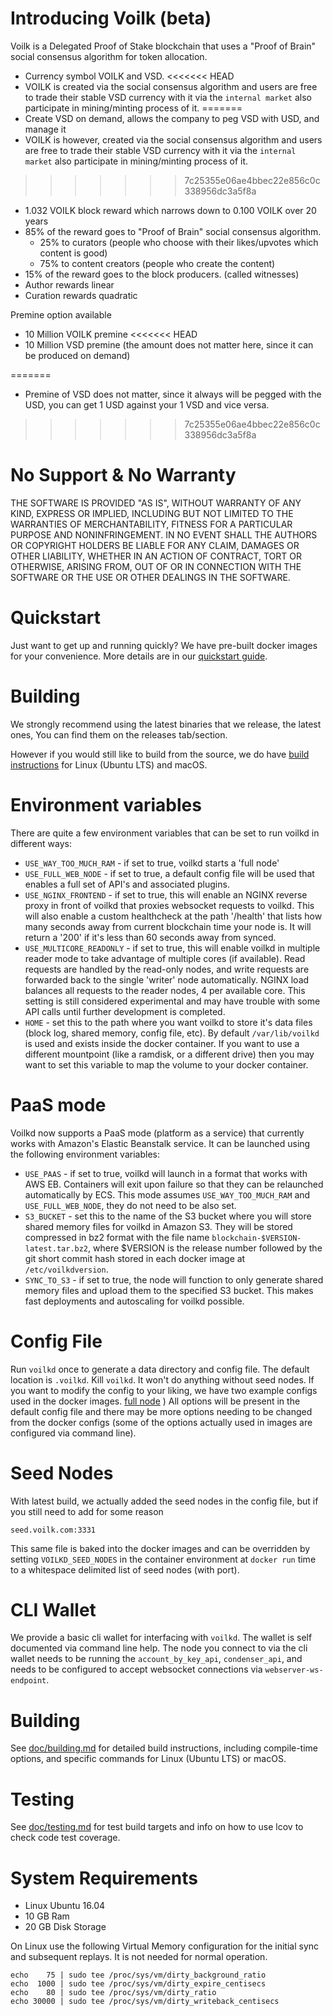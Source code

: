 # Introducing Voilk (beta)

Voilk is a Delegated Proof of Stake blockchain that uses a "Proof of Brain" social consensus algorithm for token allocation.

  - Currency symbol VOILK and VSD.
<<<<<<< HEAD
  - VOILK is created via the social consensus algorithm and users are free to trade their stable VSD currency with it via the `internal market` also participate in mining/minting process of it.
=======
  - Create VSD on demand, allows the company to peg VSD with USD, and manage it
  - VOILK is however, created via the social consensus algorithm and users are free to trade their stable VSD currency with it via the `internal market` also participate in mining/minting process of it.
>>>>>>> 7c25355e06ae4bbec22e856c0c338956dc3a5f8a
  - 1.032 VOILK block reward which narrows down to 0.100 VOILK over 20 years
  - 85% of the reward goes to "Proof of Brain" social consensus algorithm.
    - 25% to curators (people who choose with their likes/upvotes which content is good)
    - 75% to content creators (people who create the content)
  - 15% of the reward goes to the block producers. (called witnesses)
  - Author rewards linear
  - Curation rewards quadratic
  
Premine option available
  - 10 Million VOILK premine
<<<<<<< HEAD
  - 10 Million VSD premine (the amount does not matter here, since it can be produced on demand)

=======
  - Premine of VSD does not matter, since it always will be pegged with the USD, you can get 1 USD against your 1 VSD and vice versa.
>>>>>>> 7c25355e06ae4bbec22e856c0c338956dc3a5f8a

# No Support & No Warranty

THE SOFTWARE IS PROVIDED "AS IS", WITHOUT WARRANTY OF ANY KIND, EXPRESS OR
IMPLIED, INCLUDING BUT NOT LIMITED TO THE WARRANTIES OF MERCHANTABILITY,
FITNESS FOR A PARTICULAR PURPOSE AND NONINFRINGEMENT. IN NO EVENT SHALL THE
AUTHORS OR COPYRIGHT HOLDERS BE LIABLE FOR ANY CLAIM, DAMAGES OR OTHER
LIABILITY, WHETHER IN AN ACTION OF CONTRACT, TORT OR OTHERWISE, ARISING
FROM, OUT OF OR IN CONNECTION WITH THE SOFTWARE OR THE USE OR OTHER DEALINGS
IN THE SOFTWARE.


# Quickstart

Just want to get up and running quickly? We have pre-built docker images for your convenience. More details are in our [quickstart guide](https://github.com/voilknetwork/voilk/blob/master/doc/exchangequickstart.md).

# Building

We strongly recommend using the latest binaries that we release, the latest ones, You can find them on the releases tab/section. 

However if you would still like to build from the source, we do have [build instructions](https://github.com/voilknetwork/voilk/blob/master/doc/building.md) for Linux (Ubuntu LTS) and macOS.


# Environment variables

There are quite a few environment variables that can be set to run voilkd in different ways:

* `USE_WAY_TOO_MUCH_RAM` - if set to true, voilkd starts a 'full node'
* `USE_FULL_WEB_NODE` - if set to true, a default config file will be used that enables a full set of API's and associated plugins.
* `USE_NGINX_FRONTEND` - if set to true, this will enable an NGINX reverse proxy in front of voilkd that proxies websocket requests to voilkd. This will also enable a custom healthcheck at the path '/health' that lists how many seconds away from current blockchain time your node is. It will return a '200' if it's less than 60 seconds away from synced.
* `USE_MULTICORE_READONLY` - if set to true, this will enable voilkd in multiple reader mode to take advantage of multiple cores (if available). Read requests are handled by the read-only nodes, and write requests are forwarded back to the single 'writer' node automatically. NGINX load balances all requests to the reader nodes, 4 per available core. This setting is still considered experimental and may have trouble with some API calls until further development is completed.
* `HOME` - set this to the path where you want voilkd to store it's data files (block log, shared memory, config file, etc). By default `/var/lib/voilkd` is used and exists inside the docker container. If you want to use a different mountpoint (like a ramdisk, or a different drive) then you may want to set this variable to map the volume to your docker container.

# PaaS mode

Voilkd now supports a PaaS mode (platform as a service) that currently works with Amazon's Elastic Beanstalk service. It can be launched using the following environment variables:

* `USE_PAAS` - if set to true, voilkd will launch in a format that works with AWS EB. Containers will exit upon failure so that they can be relaunched automatically by ECS. This mode assumes `USE_WAY_TOO_MUCH_RAM` and `USE_FULL_WEB_NODE`, they do not need to be also set.
* `S3_BUCKET` - set this to the name of the S3 bucket where you will store shared memory files for voilkd in Amazon S3. They will be stored compressed in bz2 format with the file name `blockchain-$VERSION-latest.tar.bz2`, where $VERSION is the release number followed by the git short commit hash stored in each docker image at `/etc/voilkdversion`.
* `SYNC_TO_S3` - if set to true, the node will function to only generate shared memory files and upload them to the specified S3 bucket. This makes fast deployments and autoscaling for voilkd possible.

# Config File

Run `voilkd` once to generate a data directory and config file. The default location is `.voilkd`. Kill `voilkd`. It won't do anything without seed nodes. If you want to modify the config to your liking, we have two example configs used in the docker images. [full node](contrib/fullnode.config.ini) ) All options will be present in the default config file and there may be more options needing to be changed from the docker configs (some of the options actually used in images are configured via command line).

# Seed Nodes

With latest build, we actually added the seed nodes in the config file,  but if you still need to add for some reason

`seed.voilk.com:3331`

This same file is baked into the docker images and can be overridden by
setting `VOILKD_SEED_NODES` in the container environment at `docker run`
time to a whitespace delimited list of seed nodes (with port).

# CLI Wallet

We provide a basic cli wallet for interfacing with `voilkd`. The wallet is self documented via command line help. The node you connect to via the cli wallet needs to be running the `account_by_key_api`, `condenser_api`, and needs to be configured to accept websocket connections via `webserver-ws-endpoint`.

# Building

See [doc/building.md](doc/building.md) for detailed build instructions, including
compile-time options, and specific commands for Linux (Ubuntu LTS) or macOS.

# Testing

See [doc/testing.md](doc/testing.md) for test build targets and info
on how to use lcov to check code test coverage.

# System Requirements

  - Linux Ubuntu 16.04
  - 10 GB Ram
  - 20 GB Disk Storage

On Linux use the following Virtual Memory configuration for the initial sync and subsequent replays. It is not needed for normal operation.

```
echo    75 | sudo tee /proc/sys/vm/dirty_background_ratio
echo  1000 | sudo tee /proc/sys/vm/dirty_expire_centisecs
echo    80 | sudo tee /proc/sys/vm/dirty_ratio
echo 30000 | sudo tee /proc/sys/vm/dirty_writeback_centisecs
```
